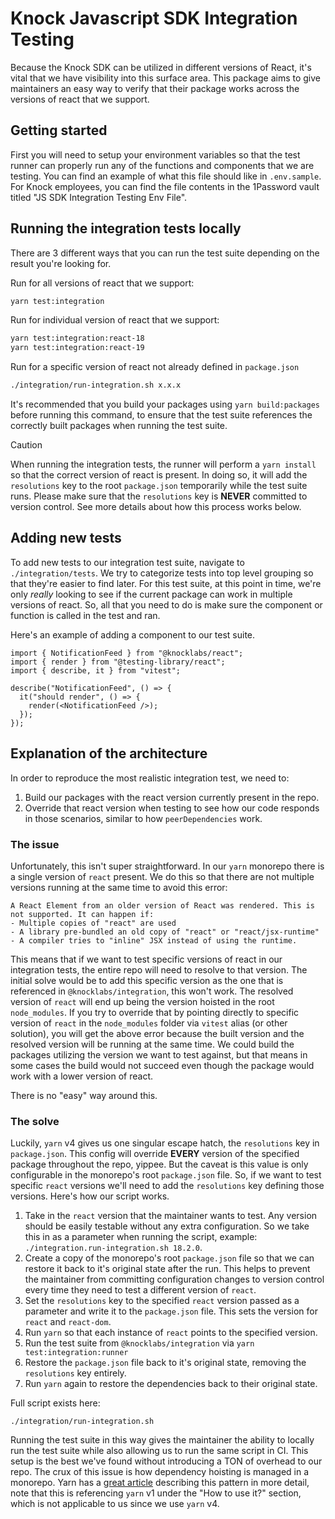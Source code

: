 # Knock Javascript SDK Integration Testing

Because the Knock SDK can be utilized in different versions of React, it's vital that we have visibility into this surface area. This package aims to give maintainers an easy way to verify that their package
works across the versions of react that we support.

## Getting started

First you will need to setup your environment variables so that the test runner can properly run any of the functions and components that we are testing. You can find an example of what this file should like in `.env.sample`. For Knock employees, you can find the file contents in the 1Password vault titled "JS SDK Integration Testing Env File".

## Running the integration tests locally

There are 3 different ways that you can run the test suite depending on the result you're looking for.

Run for all versions of react that we support:

```bash
yarn test:integration
```

Run for individual version of react that we support:

```bash
yarn test:integration:react-18
yarn test:integration:react-19
```

Run for a specific version of react not already defined in `package.json`

```bash
./integration/run-integration.sh x.x.x
```

It's recommended that you build your packages using `yarn build:packages` before running this command, to ensure that the test suite references the correctly built packages when running the test suite.

> [!CAUTION]
> When running the integration tests, the runner will perform a `yarn install` so that the correct version of react is present. In doing so, it will add the `resolutions` key to the root `package.json` temporarily while the test suite runs. Please make sure that the `resolutions` key is **NEVER** committed to version control. See more details about how this process works below.

## Adding new tests

To add new tests to our integration test suite, navigate to `./integration/tests`. We try to categorize tests into top level grouping so that they're easier to find later. For this test suite, at this point in time, we're only _really_ looking to see if the current package can work in multiple versions of react. So, all that you need to do is make sure the component or function is called in the test and ran.

Here's an example of adding a component to our test suite.

```tsx
import { NotificationFeed } from "@knocklabs/react";
import { render } from "@testing-library/react";
import { describe, it } from "vitest";

describe("NotificationFeed", () => {
  it("should render", () => {
    render(<NotificationFeed />);
  });
});
```

## Explanation of the architecture

In order to reproduce the most realistic integration test, we need to:

1. Build our packages with the react version currently present in the repo.
2. Override that react version when testing to see how our code responds in those scenarios, similar to how `peerDependencies` work.

### The issue

Unfortunately, this isn't super straightforward. In our `yarn` monorepo there is a single version of `react` present. We do this so that there are not multiple versions running at the same time to avoid this error:

```
A React Element from an older version of React was rendered. This is not supported. It can happen if:
- Multiple copies of "react" are used
- A library pre-bundled an old copy of "react" or "react/jsx-runtime"
- A compiler tries to "inline" JSX instead of using the runtime.
```

This means that if we want to test specific versions of react in our integration tests, the entire repo will need to resolve to that version. The initial solve would be to add this specific version as the one that is referenced in `@knocklabs/integration`, this won't work. The resolved version of `react` will end up being the version hoisted in the root `node_modules`. If you try to override that by pointing directly to specific version of `react` in the `node_modules` folder via `vitest` alias (or other solution), you will get the above error because the built version and the resolved version will be running at the same time. We could build the packages utilizing the version we want to test against, but that means in some cases the build would not succeed even though the package would work with a lower version of react.

There is no "easy" way around this.

### The solve

Luckily, `yarn` v4 gives us one singular escape hatch, the `resolutions` key in `package.json`. This config will override **EVERY** version of the specified package throughout the repo, yippee. But the caveat is this value is only configurable in the monorepo's root `package.json` file. So, if we want to test specific `react` versions we'll need to add the `resolutions` key defining those versions. Here's how our script works.

1. Take in the `react` version that the maintainer wants to test. Any version should be easily testable without any extra configuration. So we take this in as a parameter when running the script, example: `./integration.run-integration.sh 18.2.0`.
2. Create a copy of the monorepo's root `package.json` file so that we can restore it back to it's original state after the run. This helps to prevent the maintainer from committing configuration changes to version control every time they need to test a different version of `react`.
3. Set the `resolutions` key to the specified `react` version passed as a parameter and write it to the `package.json` file. This sets the version for `react` and `react-dom`.
4. Run `yarn` so that each instance of `react` points to the specified version.
5. Run the test suite from `@knocklabs/integration` via `yarn test:integration:runner`
6. Restore the `package.json` file back to it's original state, removing the `resolutions` key entirely.
7. Run `yarn` again to restore the dependencies back to their original state.

Full script exists here:

```
./integration/run-integration.sh
```

Running the test suite in this way gives the maintainer the ability to locally run the test suite while also allowing us to run the same script in CI. This setup is the best we've found without introducing a TON of overhead to our repo. The crux of this issue is how dependency hoisting is managed in a monorepo. Yarn has a [great article](https://classic.yarnpkg.com/blog/2018/02/15/nohoist/) describing this pattern in more detail, note that this is referencing `yarn` v1 under the "How to use it?" section, which is not applicable to us since we use `yarn` v4.
